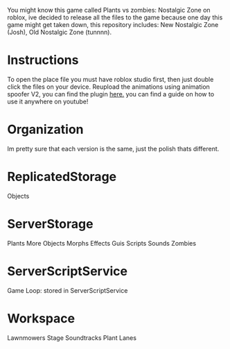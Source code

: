 You might know this game called Plants vs zombies: Nostalgic Zone on roblox, ive decided to release all the files to the game because one day this game might get taken down, this repository includes: New Nostalgic Zone (Josh), Old Nostalgic Zone (tunnnn).

# Instructions

To open the place file you must have roblox studio first, then just double click the files on your device.
Reupload the animations using animation spoofer V2, you can find the plugin [here.](https://create.roblox.com/store/asset/2537608092/Animation-Spoofer-V2-Update) you can find a guide on how to use it anywhere on youtube!

# Organization

Im pretty sure that each version is the same, just the polish thats different.

# ReplicatedStorage

Objects

# ServerStorage

Plants
More Objects
Morphs
Effects
Guis
Scripts
Sounds
Zombies

# ServerScriptService

Game Loop: stored in ServerScriptService

# Workspace

Lawnmowers
Stage Soundtracks
Plant Lanes
